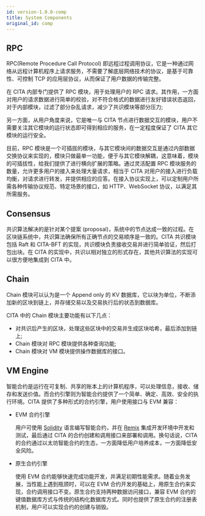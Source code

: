 ```yaml
---
id: version-1.0.0-comp
title: System Components
original_id: comp
---
```


## RPC

RPC(Remote Procedure Call Protocol) 即远程过程调用协议，它是一种通过网络从远程计算机程序上请求服务，不需要了解底层网络技术的协议，是基于可靠性、可控制 TCP 的应用层协议，从而保证了用户数据的传输完整。

在 CITA 内部专门提供了 RPC 模块，用于处理用户的 RPC 请求。其作用，一方面对用户的请求数据进行简单的校验，对不符合格式的数据进行友好错误状态返回，对于内部模块，过滤了部分杂乱请求，减少了共识模块等部分压力;

另一方面，从用户角度来说，它是唯一与 CITA 节点进行数据交互的模块，用户不需要关注其它模块的运行状态即可得到相应的服务，在一定程度保证了 CITA 其它模块的运行安全。

目前，RPC 模块是一个可插拔的模块，与其它模块间的数据交互是通过内部数据交换协议来实现的，模块只做最单一功能，便于与其它模块解耦，这意味着，模块的可插拔性，给我们提供了进行横向扩展的策略。通过灵活配置 RPC 模块服务的数量，允许更多用户的接入来处理大量请求，相当于 CITA 对用户的接入进行负载均衡，对请求进行转发，并提供相应的应答。在接入协议实现上，可以定制用户所需各种传输协议规范、特定场景的接口，如 HTTP、ＷebSocket 协议，以满足其所需服务。

## Consensus

共识算法解决的是针对某个提案 (proposal)，系统中的节点达成一致的过程。在区块链系统中，共识算法确保所有正确节点的交易顺序是一致的。CITA 共识模块包括 Raft 和 CITA-BFT 的实现，共识模块负责接收交易并进行简单验证，然后打包出块。在 CITA 的实现中，共识以相对独立的形式存在，其他共识算法的实现可以很方便地集成到 CITA 中。

## Chain

Chain 模块可以认为是一个 Append only 的 KV 数据库，它以块为单位，不断添加新的区块到链上，并存储交易以及交易执行后的状态到数据库。

CITA 中的 Chain 模块主要功能有以下几点：

* 对共识后产生的区块，处理这些区块中的交易并生成区块哈希，最后添加到链上;
* Chain 模块对 RPC 模块提供各种查询功能;
* Chain 模块对 VM 模块提供操作数据库的接口。

## VM Engine

智能合约是运行在可复制、共享的账本上的计算机程序，可以处理信息，接收、储存和发送价值。而合约引擎则为智能合约提供了一个简单、确定、高效、安全的执行环境。CITA 提供了多种形式的合约引擎，用户使用接口与 EVM 兼容：

* EVM 合约引擎
    
    用户可使用 [Solidity](https://solidity.readthedocs.io/en/latest/introduction-to-smart-contracts.html) 语言编写智能合约，并在 [Remix](http://remix.ethereum.org) 集成开发环境中开发和测试，最后通过 CITA 的合约创建和调用接口来部署和调用。换句话说，CITA 的合约通过以太坊智能合约的生态，一方面降低用户培养成本，一方面降低安全风险。

* 原生合约引擎
    
    使用 EVM 合约能够快速完成功能开发，并满足初期性能需求。随着业务发展，当性能上遇到瓶颈时，可以在 EVM 合约开发的基础上，用原生合约来实现，合约调用接口不变。原生合约支持两种数据访问接口，兼容 EVM 合约的键值数据库方式与传统的结构化数据库方式。同时也提供了原生合约的注册表机制，用户可以实现合约的创建与销毁。
